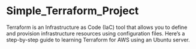 # Simple_Terraform_Project
 Terraform is an Infrastructure as Code (IaC) tool that allows you to define and provision infrastructure resources using configuration files. Here’s a step-by-step guide to learning Terraform for AWS using an Ubuntu server.
